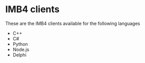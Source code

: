 # IMB4 clients
These are the IMB4 clients available for the following languages

- C++
- C#
- Python
- Node.js
- Delphi

